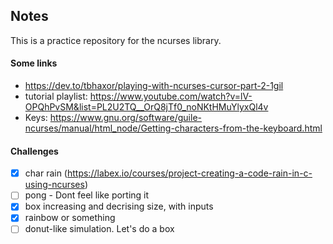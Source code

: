 ## Notes
This is a practice repository for the ncurses library.

#### Some links
- https://dev.to/tbhaxor/playing-with-ncurses-cursor-part-2-1gil
- tutorial playlist: https://www.youtube.com/watch?v=lV-OPQhPvSM&list=PL2U2TQ__OrQ8jTf0_noNKtHMuYlyxQl4v
- Keys: https://www.gnu.org/software/guile-ncurses/manual/html_node/Getting-characters-from-the-keyboard.html

#### Challenges
- [X] char rain (https://labex.io/courses/project-creating-a-code-rain-in-c-using-ncurses)
- [ ] pong - Dont feel like porting it
- [X] box increasing and decrising size, with inputs
- [X] rainbow or something
- [ ] donut-like simulation. Let's do a box 